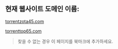 ## 현재 웹사이트 도메인 이름:

[torrentzota45.com](https://torrentzota45.com)

[torrenttop65.com](https://torrenttop65.com)


> 찾을 수 없는 경우 이 페이지를 북마크에 추가하세요.
